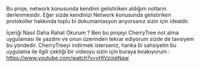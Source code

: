 Bu proje, network konusunda kendimi gelistiriken aldığım notların derlenmesidir.
Eğer sizde kendinizi Network konusunda gelistiriken protokoller hakkında toplu bi dokumantasyon arıyorsanız sizin için idealdir.

İçeriği Nasıl Daha Rahat Okurum ?
Ben bu projeyi CherryTree not alma uygulaması ile yazdım ve onun üzerinden tekrar ediyorum sizde de tavsiyem bu yöndedir.
CherryTreeyi indirmek isterseniz, harika bi sahsiyetin bu uygulama ile ilgili çektiği bir videoyu sizin için buraya bırakıyorum : https://www.youtube.com/watch?v=yHlVzoieNaw 

